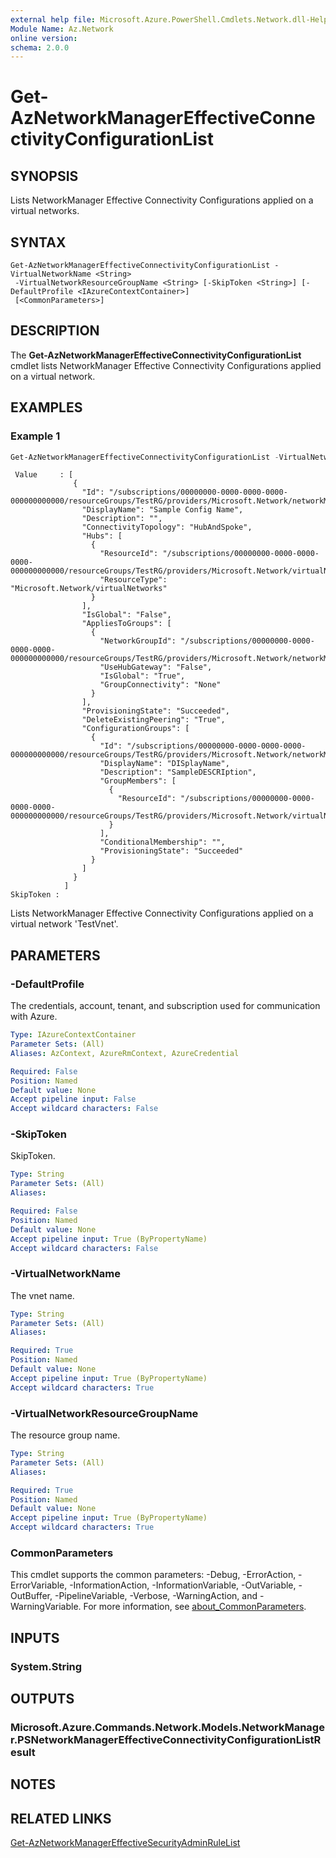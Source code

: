 ```yaml
---
external help file: Microsoft.Azure.PowerShell.Cmdlets.Network.dll-Help.xml
Module Name: Az.Network
online version:
schema: 2.0.0
---
```


# Get-AzNetworkManagerEffectiveConnectivityConfigurationList

## SYNOPSIS
Lists NetworkManager Effective Connectivity Configurations applied on a virtual networks.

## SYNTAX

```
Get-AzNetworkManagerEffectiveConnectivityConfigurationList -VirtualNetworkName <String>
 -VirtualNetworkResourceGroupName <String> [-SkipToken <String>] [-DefaultProfile <IAzureContextContainer>]
 [<CommonParameters>]
```

## DESCRIPTION
The **Get-AzNetworkManagerEffectiveConnectivityConfigurationList** cmdlet lists NetworkManager Effective Connectivity Configurations applied on a virtual network.

## EXAMPLES

### Example 1
```powershell
Get-AzNetworkManagerEffectiveConnectivityConfigurationList -VirtualNetworkName "TestVnet" -ResourceGroupName "TestRG" -SkipToken "FakeSkipToken"
```
```output
 Value     : [
              {
                "Id": "/subscriptions/00000000-0000-0000-0000-000000000000/resourceGroups/TestRG/providers/Microsoft.Network/networkManagers/TestNMName/connectivityConfigurations/TestConn",
                "DisplayName": "Sample Config Name",
                "Description": "",
                "ConnectivityTopology": "HubAndSpoke",
                "Hubs": [
                  {
                    "ResourceId": "/subscriptions/00000000-0000-0000-0000-000000000000/resourceGroups/TestRG/providers/Microsoft.Network/virtualNetworks/hub",
                    "ResourceType": "Microsoft.Network/virtualNetworks"
                  }
                ],
                "IsGlobal": "False",
                "AppliesToGroups": [
                  {
                    "NetworkGroupId": "/subscriptions/00000000-0000-0000-0000-000000000000/resourceGroups/TestRG/providers/Microsoft.Network/networkManagers/TestNMName/networkGroups/testNG",
                    "UseHubGateway": "False",
                    "IsGlobal": "True",
                    "GroupConnectivity": "None"
                  }
                ],
                "ProvisioningState": "Succeeded",
                "DeleteExistingPeering": "True",
                "ConfigurationGroups": [
                  {
                    "Id": "/subscriptions/00000000-0000-0000-0000-000000000000/resourceGroups/TestRG/providers/Microsoft.Network/networkManagers/TestNMName/networkGroups/testNG",
                    "DisplayName": "DISplayName",
                    "Description": "SampleDESCRIption",
                    "GroupMembers": [
                      {
                        "ResourceId": "/subscriptions/00000000-0000-0000-0000-000000000000/resourceGroups/TestRG/providers/Microsoft.Network/virtualNetworks/testvnet"
                      }
                    ],
                    "ConditionalMembership": "",
                    "ProvisioningState": "Succeeded"
                  }
                ]
              }
            ]
SkipToken :
```
Lists NetworkManager Effective Connectivity Configurations applied on a virtual network 'TestVnet'.

## PARAMETERS

### -DefaultProfile
The credentials, account, tenant, and subscription used for communication with Azure.

```yaml
Type: IAzureContextContainer
Parameter Sets: (All)
Aliases: AzContext, AzureRmContext, AzureCredential

Required: False
Position: Named
Default value: None
Accept pipeline input: False
Accept wildcard characters: False
```

### -SkipToken
SkipToken.

```yaml
Type: String
Parameter Sets: (All)
Aliases:

Required: False
Position: Named
Default value: None
Accept pipeline input: True (ByPropertyName)
Accept wildcard characters: False
```

### -VirtualNetworkName
The vnet name.

```yaml
Type: String
Parameter Sets: (All)
Aliases:

Required: True
Position: Named
Default value: None
Accept pipeline input: True (ByPropertyName)
Accept wildcard characters: True
```

### -VirtualNetworkResourceGroupName
The resource group name.

```yaml
Type: String
Parameter Sets: (All)
Aliases:

Required: True
Position: Named
Default value: None
Accept pipeline input: True (ByPropertyName)
Accept wildcard characters: True
```

### CommonParameters
This cmdlet supports the common parameters: -Debug, -ErrorAction, -ErrorVariable, -InformationAction, -InformationVariable, -OutVariable, -OutBuffer, -PipelineVariable, -Verbose, -WarningAction, and -WarningVariable. For more information, see [about_CommonParameters](http://go.microsoft.com/fwlink/?LinkID=113216).

## INPUTS

### System.String

## OUTPUTS

### Microsoft.Azure.Commands.Network.Models.NetworkManager.PSNetworkManagerEffectiveConnectivityConfigurationListResult

## NOTES

## RELATED LINKS

[Get-AzNetworkManagerEffectiveSecurityAdminRuleList](./Get-AzNetworkManagerEffectiveSecurityAdminRuleList.md)